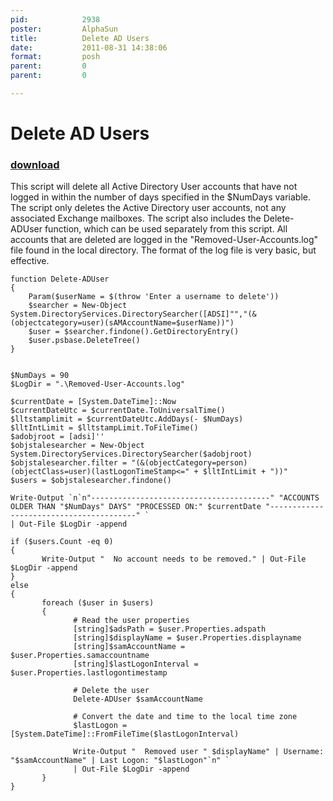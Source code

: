 ```yaml
---
pid:            2938
poster:         AlphaSun
title:          Delete AD Users
date:           2011-08-31 14:38:06
format:         posh
parent:         0
parent:         0

---
```


# Delete AD Users

### [download](2938.ps1)

This script will delete all Active Directory User accounts that have not logged in within the number of days specified in the $NumDays variable. The script only deletes the Active Directory user accounts, not any associated Exchange mailboxes. The script also includes the Delete-ADUser function, which can be used separately from this script. All accounts that are deleted are logged in the "Removed-User-Accounts.log" file found in the local directory. The format of the log file is very basic, but effective.

```posh
function Delete-ADUser
{
	Param($userName = $(throw 'Enter a username to delete'))
	$searcher = New-Object System.DirectoryServices.DirectorySearcher([ADSI]"","(&(objectcategory=user)(sAMAccountName=$userName))")
	$user = $searcher.findone().GetDirectoryEntry()
	$user.psbase.DeleteTree()
}


$NumDays = 90
$LogDir = ".\Removed-User-Accounts.log"

$currentDate = [System.DateTime]::Now
$currentDateUtc = $currentDate.ToUniversalTime()
$lltstamplimit = $currentDateUtc.AddDays(- $NumDays)
$lltIntLimit = $lltstampLimit.ToFileTime()
$adobjroot = [adsi]''
$objstalesearcher = New-Object System.DirectoryServices.DirectorySearcher($adobjroot)
$objstalesearcher.filter = "(&(objectCategory=person)(objectClass=user)(lastLogonTimeStamp<=" + $lltIntLimit + "))"
$users = $objstalesearcher.findone()

Write-Output `n`n"----------------------------------------" "ACCOUNTS OLDER THAN "$NumDays" DAYS" "PROCESSED ON:" $currentDate "----------------------------------------" `
| Out-File $LogDir -append

if ($users.Count -eq 0)
{
       Write-Output "  No account needs to be removed." | Out-File $LogDir -append
}
else
{
       foreach ($user in $users)
       {
              # Read the user properties
              [string]$adsPath = $user.Properties.adspath
              [string]$displayName = $user.Properties.displayname
              [string]$samAccountName = $user.Properties.samaccountname
              [string]$lastLogonInterval = $user.Properties.lastlogontimestamp
 
              # Delete the user
              Delete-ADUser $samAccountName
 
              # Convert the date and time to the local time zone
              $lastLogon = [System.DateTime]::FromFileTime($lastLogonInterval)
             
              Write-Output "  Removed user " $displayName" | Username: "$samAccountName" | Last Logon: "$lastLogon"`n" `
			  | Out-File $LogDir -append
       }
}

```

